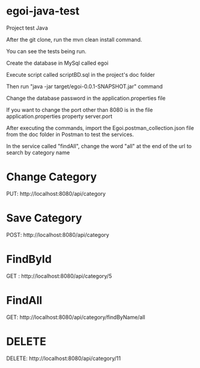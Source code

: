 # egoi-java-test
Project test Java

After the git clone, run the mvn clean install command.

You can see the tests being run.

Create the database in MySql called egoi

Execute script called scriptBD.sql in the project's doc folder

Then run "java -jar target/egoi-0.0.1-SNAPSHOT.jar"  command

Change the database password in the application.properties file

If you want to change the port other than 8080 is in the file application.properties property server.port

After executing the commands, import the Egoi.postman_collection.json file from the doc folder in Postman to test the services.

In the service called "findAll", change the word "all" at the end of the url to search by category name

# Change Category
PUT: http://localhost:8080/api/category

# Save Category
POST: http://localhost:8080/api/category

# FindById
GET : http://localhost:8080/api/category/5

# FindAll
GET: http://localhost:8080/api/category/findByName/all

# DELETE
DELETE: http://localhost:8080/api/category/11
